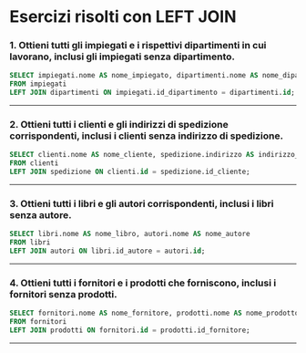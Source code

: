 
# Esercizi risolti con LEFT JOIN

### 1. Ottieni tutti gli impiegati e i rispettivi dipartimenti in cui lavorano, inclusi gli impiegati senza dipartimento.

```sql
SELECT impiegati.nome AS nome_impiegato, dipartimenti.nome AS nome_dipartimento
FROM impiegati
LEFT JOIN dipartimenti ON impiegati.id_dipartimento = dipartimenti.id;
```

---

### 2. Ottieni tutti i clienti e gli indirizzi di spedizione corrispondenti, inclusi i clienti senza indirizzo di spedizione.

```sql
SELECT clienti.nome AS nome_cliente, spedizione.indirizzo AS indirizzo_spedizione
FROM clienti
LEFT JOIN spedizione ON clienti.id = spedizione.id_cliente;
```

---

### 3. Ottieni tutti i libri e gli autori corrispondenti, inclusi i libri senza autore.

```sql
SELECT libri.nome AS nome_libro, autori.nome AS nome_autore
FROM libri
LEFT JOIN autori ON libri.id_autore = autori.id;
```

---

### 4. Ottieni tutti i fornitori e i prodotti che forniscono, inclusi i fornitori senza prodotti.

```sql
SELECT fornitori.nome AS nome_fornitore, prodotti.nome AS nome_prodotto
FROM fornitori
LEFT JOIN prodotti ON fornitori.id = prodotti.id_fornitore;
```

---
